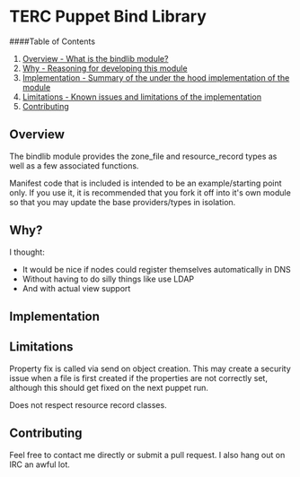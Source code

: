 TERC Puppet Bind Library
=======

####Table of Contents

1. [Overview - What is the bindlib module?](#overview)
2. [Why - Reasoning for developing this module ](#why?)
3. [Implementation - Summary of the under the hood implementation of the module ](#implementation)
4. [Limitations - Known issues and limitations of the implementation ](#limitations)
5. [Contributing](#contributing)

Overview
--------

The bindlib module provides the zone_file and resource_record types as well as a few associated functions.

Manifest code that is included is intended to be an example/starting point only.  If you use it, it is
recommended that you fork it off into it's own module so that you may update the base providers/types
in isolation.

Why?
--------
I thought:
- It would be nice if nodes could register themselves automatically in DNS
- Without having to do silly things like use LDAP
- And with actual view support

Implementation
--------



Limitations
--------
Property fix is called via send on object creation.  This may create a security issue when a file is first created if the properties are
not correctly set, although this should get fixed on the next puppet run.

Does not respect resource record classes.

Contributing
-------
Feel free to contact me directly or submit a pull request.  I also hang out on IRC an awful lot.
